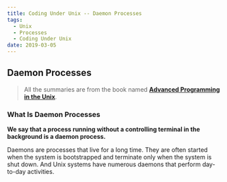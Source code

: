 ```yaml
---
title: Coding Under Unix -- Daemon Processes
tags:
  - Unix
  - Processes
  - Coding Under Unix
date: 2019-03-05
---
```


## Daemon Processes

> All the summaries are from the book named **[Advanced Programming in the Unix](https://www.amazon.com/Programming-Environment-Addison-Wesley-Professional-Computing/dp/0201563177/ref=sr_1_fkmrnull_1?crid=2YVJXTV3JD1HC&keywords=advance+programming+in+unix&qid=1551765355&s=gateway&sprefix=advance+unix%2Caps%2C467&sr=8-1-fkmrnull)**.

### What Is Daemon Processes

**We say that a process running without a controlling terminal in the background is a daemon process.**

Daemons are processes that live for a long time. They are often started when the system is bootstrapped and terminate only when the system is shut down. And Unix systems have numerous daemons that perform day-to-day activities.

